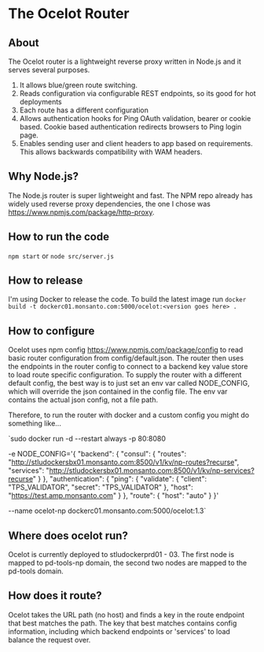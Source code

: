# The Ocelot Router

## About
The Ocelot router is a lightweight reverse proxy written in Node.js and it serves several purposes.
1. It allows blue/green route switching. 
2. Reads configuration via configurable REST endpoints, so its good for hot deployments
3. Each route has a different configuration
4. Allows authentication hooks for Ping OAuth validation, bearer or cookie based. Cookie based authentication redirects browsers to Ping login page.
5. Enables sending user and client headers to app based on requirements. This allows backwards compatibility with WAM headers.

## Why Node.js?
The Node.js router is super lightweight and fast. The NPM repo already has widely used reverse proxy dependencies, the one I chose was https://www.npmjs.com/package/http-proxy.

## How to run the code
`npm start` or `node src/server.js`

## How to release
I'm using Docker to release the code.  To build the latest image run `docker build -t dockerc01.monsanto.com:5000/ocelot:<version goes here> .`

## How to configure
Ocelot uses npm config https://www.npmjs.com/package/config to read basic router configuration from config/default.json. 
The router then uses the endpoints in the router config to connect to a backend key value store to load route specific configuration.
To supply the router with a different default config, the best way is to just set an env var called NODE_CONFIG, which will override 
the json contained in the config file.  The env var contains the actual json config, not a file path.

Therefore, to run the router with docker and a custom config you might do something like...

`sudo docker run -d --restart always -p 80:8080 

-e NODE_CONFIG='{
    "backend": {
        "consul": {
            "routes": "http://stludockersbx01.monsanto.com:8500/v1/kv/np-routes?recurse",
            "services": "http://stludockersbx01.monsanto.com:8500/v1/kv/np-services?recurse"
        }
    },
    "authentication": {
        "ping": {
            "validate": {
                "client": "TPS_VALIDATOR",
                "secret": "TPS_VALIDATOR"
            },
            "host": "https://test.amp.monsanto.com"
        }
    },
    "route": {
        "host": "auto"
    }
}'

--name ocelot-np dockerc01.monsanto.com:5000/ocelot:1.3`

## Where does ocelot run?
Ocelot is currently deployed to stludockerprd01 - 03.  The first node is mapped to pd-tools-np domain, the second two nodes are mapped to the pd-tools domain.

## How does it route?
Ocelot takes the URL path (no host) and finds a key in the route endpoint that best matches the path.  The key that best matches
contains config information, including which backend endpoints or 'services' to load balance the request over.

